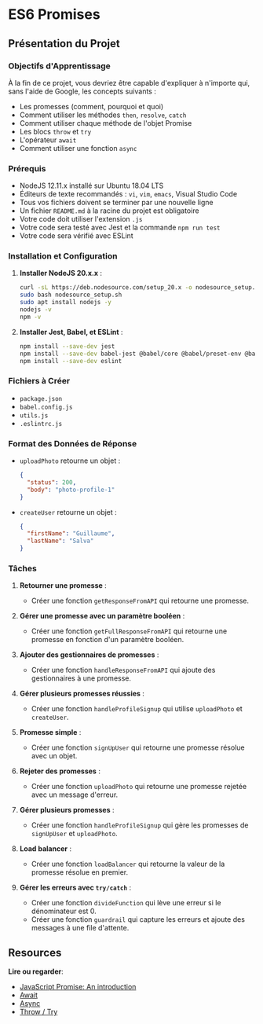 # ES6 Promises

## Présentation du Projet

### Objectifs d'Apprentissage

À la fin de ce projet, vous devriez être capable d'expliquer à n'importe qui, sans l'aide de Google, les concepts suivants :

- Les promesses (comment, pourquoi et quoi)
- Comment utiliser les méthodes `then`, `resolve`, `catch`
- Comment utiliser chaque méthode de l'objet Promise
- Les blocs `throw` et `try`
- L'opérateur `await`
- Comment utiliser une fonction `async`

### Prérequis

- NodeJS 12.11.x installé sur Ubuntu 18.04 LTS
- Éditeurs de texte recommandés : `vi`, `vim`, `emacs`, Visual Studio Code
- Tous vos fichiers doivent se terminer par une nouvelle ligne
- Un fichier `README.md` à la racine du projet est obligatoire
- Votre code doit utiliser l'extension `.js`
- Votre code sera testé avec Jest et la commande `npm run test`
- Votre code sera vérifié avec ESLint

### Installation et Configuration

1. **Installer NodeJS 20.x.x** :

   ```bash
   curl -sL https://deb.nodesource.com/setup_20.x -o nodesource_setup.sh
   sudo bash nodesource_setup.sh
   sudo apt install nodejs -y
   nodejs -v
   npm -v
   ```

2. **Installer Jest, Babel, et ESLint** :
   ```bash
   npm install --save-dev jest
   npm install --save-dev babel-jest @babel/core @babel/preset-env @babel/cli
   npm install --save-dev eslint
   ```

### Fichiers à Créer

- `package.json`
- `babel.config.js`
- `utils.js`
- `.eslintrc.js`

### Format des Données de Réponse

- `uploadPhoto` retourne un objet :

  ```json
  {
    "status": 200,
    "body": "photo-profile-1"
  }
  ```

- `createUser` retourne un objet :
  ```json
  {
    "firstName": "Guillaume",
    "lastName": "Salva"
  }
  ```

### Tâches

1. **Retourner une promesse** :

   - Créer une fonction `getResponseFromAPI` qui retourne une promesse.

2. **Gérer une promesse avec un paramètre booléen** :

   - Créer une fonction `getFullResponseFromAPI` qui retourne une promesse en fonction d'un paramètre booléen.

3. **Ajouter des gestionnaires de promesses** :

   - Créer une fonction `handleResponseFromAPI` qui ajoute des gestionnaires à une promesse.

4. **Gérer plusieurs promesses réussies** :

   - Créer une fonction `handleProfileSignup` qui utilise `uploadPhoto` et `createUser`.

5. **Promesse simple** :

   - Créer une fonction `signUpUser` qui retourne une promesse résolue avec un objet.

6. **Rejeter des promesses** :

   - Créer une fonction `uploadPhoto` qui retourne une promesse rejetée avec un message d'erreur.

7. **Gérer plusieurs promesses** :

   - Créer une fonction `handleProfileSignup` qui gère les promesses de `signUpUser` et `uploadPhoto`.

8. **Load balancer** :

   - Créer une fonction `loadBalancer` qui retourne la valeur de la promesse résolue en premier.

9. **Gérer les erreurs avec `try/catch`** :
   - Créer une fonction `divideFunction` qui lève une erreur si le dénominateur est 0.
   - Créer une fonction `guardrail` qui capture les erreurs et ajoute des messages à une file d'attente.

## Resources

**Lire ou regarder**:

- [JavaScript Promise: An introduction](https://developer.mozilla.org/en-US/docs/Web/JavaScript/Guide/Using_promises)
- [Await](https://developer.mozilla.org/en-US/docs/Web/JavaScript/Reference/Operators/await)
- [Async](https://developer.mozilla.org/en-US/docs/Web/JavaScript/Reference/Statements/async_function)
- [Throw / Try](https://developer.mozilla.org/en-US/docs/Web/JavaScript/Reference/Statements/throw)
